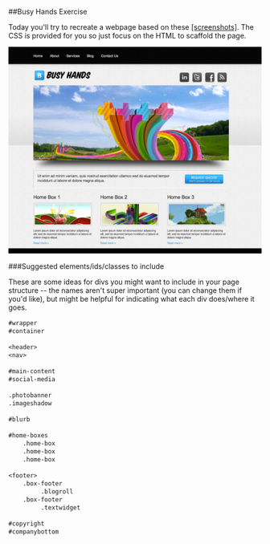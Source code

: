 ##Busy Hands Exercise

Today you'll try to recreate a webpage based on these [[screenshots]](https://github.com/gokemon/busy-hands/tree/master/screenshots). The CSS is provided for you so just focus on the HTML to scaffold the page.

![](https://github.com/gokemon/busy-hands/blob/master/screenshots/full-page-screenshot.png)


###Suggested elements/ids/classes to include

These are some ideas for divs you might want to include in your page structure -- the names aren't super important (you can change them if you'd like), but might be helpful for indicating what each div does/where it goes.

``` 
#wrapper 
#container 

<header> 
<nav>

#main-content 
#social-media 

.photobanner 
.imageshadow

#blurb 

#home-boxes 
    .home-box
    .home-box
    .home-box

<footer> 
    .box-footer 
         .blogroll
    .box-footer 
         .textwidget 

#copyright 
#companybottom
```

